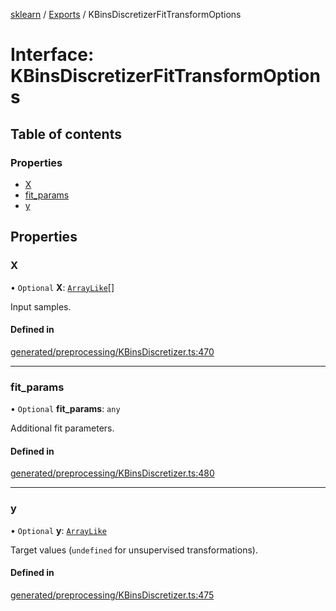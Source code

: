 [sklearn](../readme.md) / [Exports](../modules.md) / KBinsDiscretizerFitTransformOptions

# Interface: KBinsDiscretizerFitTransformOptions

## Table of contents

### Properties

- [X](KBinsDiscretizerFitTransformOptions.md#x)
- [fit\_params](KBinsDiscretizerFitTransformOptions.md#fit_params)
- [y](KBinsDiscretizerFitTransformOptions.md#y)

## Properties

### X

• `Optional` **X**: [`ArrayLike`](../modules.md#arraylike)[]

Input samples.

#### Defined in

[generated/preprocessing/KBinsDiscretizer.ts:470](https://github.com/transitive-bullshit/scikit-learn-ts/blob/367336a/packages/sklearn/src/generated/preprocessing/KBinsDiscretizer.ts#L470)

___

### fit\_params

• `Optional` **fit\_params**: `any`

Additional fit parameters.

#### Defined in

[generated/preprocessing/KBinsDiscretizer.ts:480](https://github.com/transitive-bullshit/scikit-learn-ts/blob/367336a/packages/sklearn/src/generated/preprocessing/KBinsDiscretizer.ts#L480)

___

### y

• `Optional` **y**: [`ArrayLike`](../modules.md#arraylike)

Target values (`undefined` for unsupervised transformations).

#### Defined in

[generated/preprocessing/KBinsDiscretizer.ts:475](https://github.com/transitive-bullshit/scikit-learn-ts/blob/367336a/packages/sklearn/src/generated/preprocessing/KBinsDiscretizer.ts#L475)
